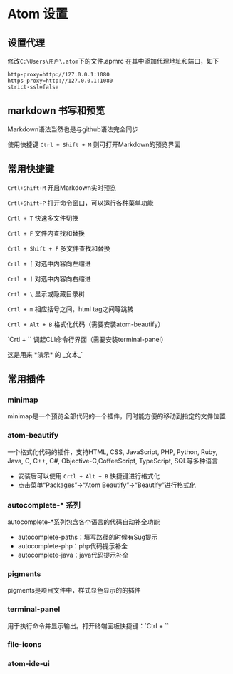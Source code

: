 # Atom 设置

## 设置代理

修改`C:\Users\用户\.atom`下的文件.apmrc 在其中添加代理地址和端口，如下

```
http-proxy=http://127.0.0.1:1080
https-proxy=http://127.0.0.1:1080
strict-ssl=false
```

## markdown 书写和预览

Markdown语法当然也是与github语法完全同步

使用快捷键 `Ctrl + Shift + M` 则可打开Markdown的预览界面

## 常用快捷键

`Crtl+Shift+M`    开启Markdown实时预览

`Crtl+Shift+P`    打开命令窗口，可以运行各种菜单功能

`Crtl + T`    快速多文件切换

`Crtl + F`    文件内查找和替换

`Crtl + Shift + F`    多文件查找和替换

`Crtl + [`   对选中内容向左缩进

`Crtl + ]`    对选中内容向右缩进

`Crtl + \`    显示或隐藏目录树

`Crtl + m`    相应括号之间，html tag之间等跳转

`Crtl + Alt + B`    格式化代码（需要安装atom-beautify）

`Crtl + \``   调起CLI命令行界面（需要安装terminal-panel）

这是用来 \*演示\* 的 \_文本\_\`


## 常用插件

### minimap

minimap是一个预览全部代码的一个插件，同时能方便的移动到指定的文件位置

### atom-beautify

一个格式化代码的插件，支持HTML, CSS, JavaScript, PHP, Python, Ruby, Java, C, C++, C#, Objective-C,CoffeeScript, TypeScript, SQL等多种语言

- 安装后可以使用 `Crtl + Alt + B` 快捷键进行格式化
- 点击菜单“Packages”->“Atom Beautify”->“Beautify”进行格式化

### autocomplete-* 系列

autocomplete-\*系列包含各个语言的代码自动补全功能

- autocomplete-paths：填写路径的时候有Sug提示
- autocomplete-php：php代码提示补全
- autocomplete-java：java代码提示补全

### pigments

pigments是项目文件中，样式显色显示的的插件

### terminal-panel

用于执行命令并显示输出。打开终端面板快捷键：`Ctrl + \``

### file-icons

### atom-ide-ui

